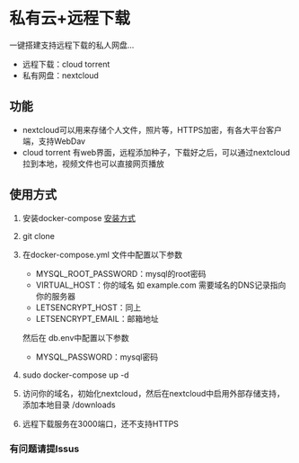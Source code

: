 # 私有云+远程下载

一键搭建支持远程下载的私人网盘...

- 远程下载：cloud torrent
- 私有网盘：nextcloud


## 功能

- nextcloud可以用来存储个人文件，照片等，HTTPS加密，有各大平台客户端，支持WebDav
- cloud torrent 有web界面，远程添加种子，下载好之后，可以通过nextcloud拉到本地，视频文件也可以直接网页播放

## 使用方式

1. 安装docker-compose [安装方式](https://docs.docker.com/compose/install/)
2. git clone 
3. 在docker-compose.yml 文件中配置以下参数

    - MYSQL_ROOT_PASSWORD：mysql的root密码
    - VIRTUAL_HOST：你的域名 如 example.com  需要域名的DNS记录指向你的服务器
    - LETSENCRYPT_HOST：同上
    - LETSENCRYPT_EMAIL：邮箱地址
    
    然后在 db.env中配置以下参数
    
    - MYSQL_PASSWORD：mysql密码
4. sudo docker-compose up -d 
5. 访问你的域名，初始化nextcloud，然后在nextcloud中启用外部存储支持，添加本地目录 /downloads
6. 远程下载服务在3000端口，还不支持HTTPS

### 有问题请提Issus